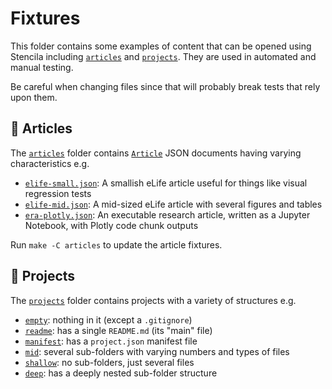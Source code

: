# Fixtures

This folder contains some examples of content that can be opened using Stencila including [`articles`](articles) and [`projects`](projects). They are used in automated and manual testing.

Be careful when changing files since that will probably break tests that rely upon them.

## 📜 Articles

The [`articles`](articles) folder contains [`Article`](https://schema.stenci.la/Article) JSON documents having varying characteristics e.g.

- [`elife-small.json`](articles/elife-small.json): A smallish eLife article useful for things like visual regression tests
- [`elife-mid.json`](articles/elife-mid.json): A mid-sized eLife article with several figures and tables
- [`era-plotly.json`](articles/era-plotly.json): An executable research article, written as a Jupyter Notebook, with Plotly code chunk outputs

Run `make -C articles` to update the article fixtures.

## 📂 Projects

The [`projects`](projects) folder contains projects with a variety of structures e.g.

- [`empty`](projects/empty): nothing in it (except a `.gitignore`)
- [`readme`](projects/readme): has a single `README.md` (its "main" file)
- [`manifest`](projects/manifest): has a `project.json` manifest file
- [`mid`](projects/mid): several sub-folders with varying numbers and types of files
- [`shallow`](projects/shallow): no sub-folders, just several files
- [`deep`](projects/deep): has a deeply nested sub-folder structure
